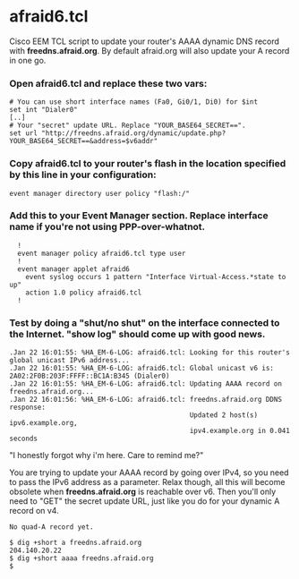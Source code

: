 afraid6.tcl
===========

Cisco EEM TCL script to update your router's AAAA dynamic DNS record with <b>freedns.afraid.org</b>.
By default afraid.org will also update your A record in one go.

### Open <b>afraid6.tcl</b> and replace these two vars:
```
# You can use short interface names (Fa0, Gi0/1, Di0) for $int
set int "Dialer0"
[..]
# Your "secret" update URL. Replace "YOUR_BASE64_SECRET==".
set url "http://freedns.afraid.org/dynamic/update.php?YOUR_BASE64_SECRET==&address=$v6addr"
```

### Copy <b>afraid6.tcl</b> to your router's flash in the location specified by this line in your configuration:
```
event manager directory user policy "flash:/"
````

### Add this to your Event Manager section. Replace interface name if you're not using PPP-over-whatnot.
```
  !
  event manager policy afraid6.tcl type user
  !
  event manager applet afraid6
    event syslog occurs 1 pattern "Interface Virtual-Access.*state to up"
    action 1.0 policy afraid6.tcl
  !
```

### Test by doing a "shut/no shut" on the interface connected to the Internet. <b>"show log"</b> should come up with good news.
```
.Jan 22 16:01:55: %HA_EM-6-LOG: afraid6.tcl: Looking for this router's global unicast IPv6 address...
.Jan 22 16:01:55: %HA_EM-6-LOG: afraid6.tcl: Global unicast v6 is: 2A02:2F0B:203F:FFFF::BC1A:B345 (Dialer0)
.Jan 22 16:01:55: %HA_EM-6-LOG: afraid6.tcl: Updating AAAA record on freedns.afraid.org...
.Jan 22 16:01:56: %HA_EM-6-LOG: afraid6.tcl: freedns.afraid.org DDNS response: 
                                             Updated 2 host(s) ipv6.example.org,
                                             ipv4.example.org in 0.041 seconds
```


"I honestly forgot why i'm here. Care to remind me?"

You are trying to update your AAAA record by going over IPv4, so you need to pass the IPv6 address as a parameter.
Relax though, all this will become obsolete when <b>freedns.afraid.org</b> is reachable over v6.
Then you'll only need to "GET" the secret update URL, just like you do for your dynamic A record on v4.

```
No quad-A record yet.

$ dig +short a freedns.afraid.org
204.140.20.22
$ dig +short aaaa freedns.afraid.org
$
```
